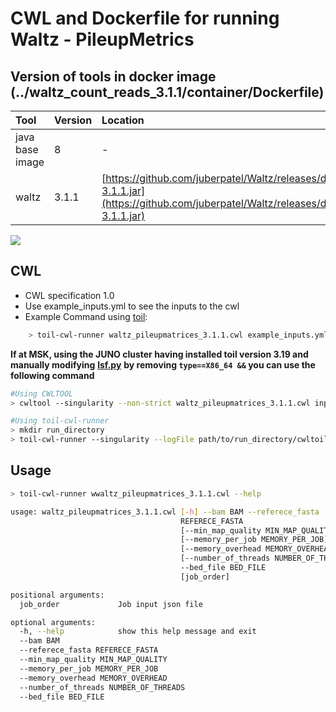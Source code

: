 # CWL and Dockerfile for running Waltz - PileupMetrics

## Version of tools in docker image \(../waltz\_count\_reads\_3.1.1/container/Dockerfile\)

| Tool | Version | Location |
| :--- | :--- | :--- |
| java base image | 8 | - |
| waltz | 3.1.1 | [https://github.com/juberpatel/Waltz/releases/download/v3.1.1/Waltz-3.1.1.jar](https://github.com/juberpatel/Waltz/releases/download/v3.1.1/Waltz-3.1.1.jar) |

[![](https://img.shields.io/badge/version-3.1.1-blue)](https://github.com/juberpatel/Waltz/releases/tag/v3.1.1)

## CWL

* CWL specification 1.0
* Use example\_inputs.yml to see the inputs to the cwl
* Example Command using [toil](https://toil.readthedocs.io):

```bash
    > toil-cwl-runner waltz_pileupmatrices_3.1.1.cwl example_inputs.yml
```

**If at MSK, using the JUNO cluster having installed toil version 3.19 and manually modifying** [**lsf.py**](https://github.com/DataBiosphere/toil/blob/releases/3.19.0/src/toil/batchSystems/lsf.py#L170) **by removing `type==X86_64 &&` you can use the following command**

```bash
#Using CWLTOOL
> cwltool --singularity --non-strict waltz_pileupmatrices_3.1.1.cwl inputs.yaml

#Using toil-cwl-runner
> mkdir run_directory
> toil-cwl-runner --singularity --logFile path/to/run_directory/cwltoil.log  --jobStore path/to/jobStore --batchSystem lsf --workDir /path/to/run_directory --outdir /path/to/run_directory --writeLogs /path/to/run_directory --logLevel DEBUG --stats --retryCount 2 --disableCaching --maxLogFileSize 20000000000 waltz_pileupmatrices_3.1.1.cwl inputs.yaml > file.stdout 2> file.stderr &
```

## Usage

```bash
> toil-cwl-runner wwaltz_pileupmatrices_3.1.1.cwl --help

usage: waltz_pileupmatrices_3.1.1.cwl [-h] --bam BAM --referece_fasta
                                      REFERECE_FASTA
                                      [--min_map_quality MIN_MAP_QUALITY]
                                      [--memory_per_job MEMORY_PER_JOB]
                                      [--memory_overhead MEMORY_OVERHEAD]
                                      [--number_of_threads NUMBER_OF_THREADS]
                                      --bed_file BED_FILE
                                      [job_order]

positional arguments:
  job_order             Job input json file

optional arguments:
  -h, --help            show this help message and exit
  --bam BAM
  --referece_fasta REFERECE_FASTA
  --min_map_quality MIN_MAP_QUALITY
  --memory_per_job MEMORY_PER_JOB
  --memory_overhead MEMORY_OVERHEAD
  --number_of_threads NUMBER_OF_THREADS
  --bed_file BED_FILE
```

